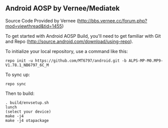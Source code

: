 Android AOSP by Vernee/Mediatek
-------------------------------

Source Code Provided by Vernee (http://bbs.vernee.cc/forum.php?mod=viewthread&tid=1455)

To get started with Android AOSP Build, you'll need to get familiar with  Git and Repo (http://source.android.com/download/using-repo).

To initialize your local repository, use a command like this:

    repo init -u https://github.com/MT6797/android.git -b ALPS-MP-M0.MP9-V1.78.1_NB6797_6C_M

To sync up:

    repo sync

Then to build:

	. build/envsetup.sh
	lunch 
	(select your device)
	make -j4
	make -j4 otapackage